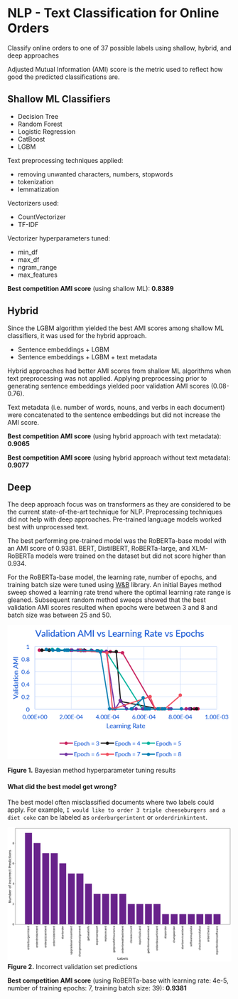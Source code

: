 # NLP - Text Classification for Online Orders
Classify online orders to one of 37 possible labels using shallow, hybrid, and deep approaches

Adjusted Mutual Information (AMI) score is the metric used to reflect how good the predicted classifications are.

## Shallow ML Classifiers
- Decision Tree
- Random Forest
- Logistic Regression
- CatBoost
- LGBM

Text preprocessing techniques applied:
- removing unwanted characters, numbers, stopwords
- tokenization
- lemmatization

Vectorizers used:
- CountVectorizer
- TF-IDF

Vectorizer hyperparameters tuned:
- min_df
- max_df
- ngram_range
- max_features

**Best competition AMI score** (using shallow ML): **0.8389**

## Hybrid
Since the LGBM algorithm yielded the best AMI scores among shallow ML classifiers, it was used for the hybrid approach.

- Sentence embeddings + LGBM
- Sentence embeddings + LGBM + text metadata

Hybrid approaches had better AMI scores from shallow ML algorithms when text preprocessing was not applied. Applying preprocessing prior to generating sentence embeddings yielded poor validation AMI scores (0.08-0.76).

Text metadata (i.e. number of words, nouns, and verbs in each document) were concatenated to the sentence embeddings but did not increase the AMI score.

**Best competition AMI score** (using hybrid approach with text metadata): **0.9065**

**Best competition AMI score** (using hybrid approach without text metadata): **0.9077**

## Deep
The deep approach focus was on transformers as they are considered to be the current state-of-the-art technique for NLP.
Preprocessing techniques did not help with deep approaches. Pre-trained language models worked best with unprocessed text.

The best performing pre-trained model was the RoBERTa-base model with an AMI score of 0.9381. BERT, DistilBERT, RoBERTa-large, and XLM-RoBERTa models were trained on the dataset but did not score higher than 0.934.

For the RoBERTa-base model, the learning rate, number of epochs, and training batch size were tuned using [W&B](https://wandb.ai/site/sweeps) library. An initial Bayes method sweep showed a learning rate trend where the optimal learning rate range is gleaned. Subsequent random method sweeps showed that the best validation AMI scores resulted when epochs were between 3 and 8 and batch size was between 25 and 50.

![Learning rate plot](README%20Figures/learning_rate_trend.png)

**Figure 1.** Bayesian method hyperparameter tuning results

#### What did the best model get wrong?
The best model often misclassified documents where two labels could apply. For example, `I would like to order 3 triple cheeseburgers and a diet coke` can be labeled as `orderburgerintent` or `orderdrinkintent`.

![Incorrect predictions bar chart](README%20Figures/incorrect_predictions.png)
**Figure 2.** Incorrect validation set predictions

**Best competition AMI score** (using RoBERTa-base with learning rate: 4e-5, number of training epochs: 7, training batch size: 39): **0.9381**
